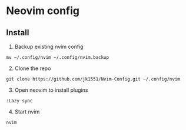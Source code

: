 # Neovim config

## Install

1. Backup existing nvim config

```mv ~/.config/nvim ~/.config/nvim.backup```

2. Clone the repo

```git clone https://github.com/jk1551/Nvim-Config.git ~/.config/nvim```

3. Open neovim to install plugins

```:Lazy sync```

4. Start nvim

```nvim```
